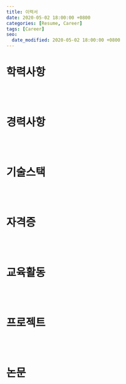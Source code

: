 ```yaml
---
title: 이력서
date: 2020-05-02 18:00:00 +0800
categories: [Resume, Career]
tags: [Career]
seo:
  date_modified: 2020-05-02 18:00:00 +0800
---
```




# 학력사항







<br><br>

# 경력사항





<br><br>

# 기술스택



<br><br>

# 자격증



<br><br>

# 교육활동



<br><br>

# 프로젝트



<br><br>

# 논문







